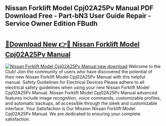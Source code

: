 ## Nissan Forklift Model Cpj02A25Pv Manual PDF Download Free - Part-bN3 User Guide Repair - Service Owner Edition FBudh

# <h2><a href="http://bc83221.oget.top/?id=Nissan+Forklift+Model+Cpj02A25Pv+Manual">🔗Download New 👉🔴 Nissan Forklift Model Cpj02A25Pv Manual</a></h2>

[![Nissan Forklift Model Cpj02A25Pv Manual new download](https://i.imgur.com/5g1atiW.png)](http://bc83221.oget.top/?id=Nissan+Forklift+Model+Cpj02A25Pv+Manual)
Welcome to the Club! Join the community of users who have discovered the potential of their new Nissan Forklift Model Cpj02A25Pv Manual with this helpful manual. Safety Guidelines for Electrical Devices Please adhere to all electrical safety guidelines when using your new Nissan Forklift Model Cpj02A25Pv Manual. Nissan Forklift Model Cpj02A25Pv Manual advanced features include image recognition, voice commands, customizable profiles, and automatic backups, all accessible through the sleek and customizable interface. Your Satisfaction is Our Mission Nissan Forklift Model Cpj02A25Pv Manual. We are dedicated to ensuring your complete satisfaction.
